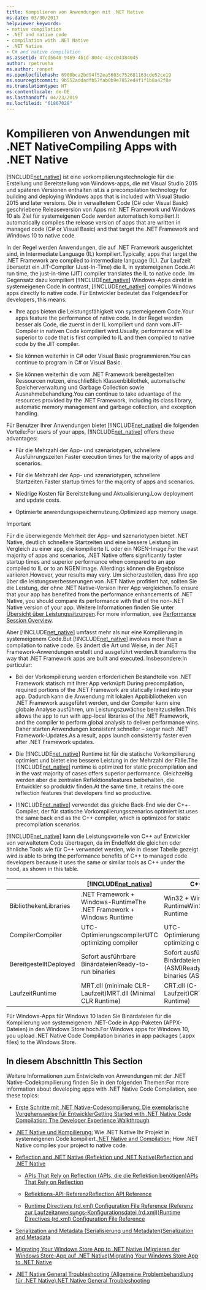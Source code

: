 ```yaml
---
title: Kompilieren von Anwendungen mit .NET Native
ms.date: 03/30/2017
helpviewer_keywords:
- native compilation
- .NET and native code
- compilation with .NET Native
- .NET Native
- C# and native compilation
ms.assetid: 47cd5648-9469-4b1d-804c-43cc04384045
author: rpetrusha
ms.author: ronpet
ms.openlocfilehash: 6900bca2bd94f52ea5603c752681163cde52ce19
ms.sourcegitcommit: 9b552addadfb57fab0b9e7852ed4f1f1b8a42f8e
ms.translationtype: HT
ms.contentlocale: de-DE
ms.lasthandoff: 04/23/2019
ms.locfileid: "61867028"
---
```

# <a name="compiling-apps-with-net-native"></a><span data-ttu-id="d0658-102">Kompilieren von Anwendungen mit .NET Native</span><span class="sxs-lookup"><span data-stu-id="d0658-102">Compiling Apps with .NET Native</span></span>
[!INCLUDE[net_native](../../../includes/net-native-md.md)] <span data-ttu-id="d0658-103">ist eine vorkompilierungstechnologie für die Erstellung und Bereitstellung von Windows-apps, die mit Visual Studio 2015 und späteren Versionen enthalten ist.</span><span class="sxs-lookup"><span data-stu-id="d0658-103">is a precompilation technology for building and deploying Windows apps that is included with Visual Studio 2015 and later versions.</span></span> <span data-ttu-id="d0658-104">Die in verwaltetem Code (C# oder Visual Basic) geschriebene Releaseversion von Apps mit .NET Framework und Windows 10 als Ziel für systemeigenen Code werden automatisch kompiliert.</span><span class="sxs-lookup"><span data-stu-id="d0658-104">It automatically compiles the release version of apps that are written in managed code (C# or Visual Basic) and that target the .NET Framework and Windows 10 to native code.</span></span>  
  
 <span data-ttu-id="d0658-105">In der Regel werden Anwendungen, die auf .NET Framework ausgerichtet sind, in Intermediate Language (IL) kompiliert.</span><span class="sxs-lookup"><span data-stu-id="d0658-105">Typically, apps that target the .NET Framework are compiled to intermediate language (IL).</span></span> <span data-ttu-id="d0658-106">Zur Laufzeit übersetzt ein JIT-Compiler (Just-In-Time) die IL in systemeigenen Code.</span><span class="sxs-lookup"><span data-stu-id="d0658-106">At run time, the just-in-time (JIT) compiler translates the IL to native code.</span></span> <span data-ttu-id="d0658-107">Im Gegensatz dazu kompiliert [!INCLUDE[net_native](../../../includes/net-native-md.md)] Windows-Apps direkt in systemeigenen Code.</span><span class="sxs-lookup"><span data-stu-id="d0658-107">In contrast, [!INCLUDE[net_native](../../../includes/net-native-md.md)] compiles Windows apps directly to native code.</span></span> <span data-ttu-id="d0658-108">Für Entwickler bedeutet das Folgendes:</span><span class="sxs-lookup"><span data-stu-id="d0658-108">For developers, this means:</span></span>  
  
- <span data-ttu-id="d0658-109">Ihre apps bieten die Leistungsfähigkeit von systemeigenem Code.</span><span class="sxs-lookup"><span data-stu-id="d0658-109">Your apps feature the performance of native code.</span></span> <span data-ttu-id="d0658-110">In der Regel werden besser als Code, die zuerst in der IL kompiliert und dann vom JIT-Compiler in nativen Code kompiliert wird.</span><span class="sxs-lookup"><span data-stu-id="d0658-110">Usually, performance will be superior to code that is first compiled to IL and then compiled to native code by the JIT compiler.</span></span> 
  
- <span data-ttu-id="d0658-111">Sie können weiterhin in C# oder Visual Basic programmieren.</span><span class="sxs-lookup"><span data-stu-id="d0658-111">You can continue to program in C# or Visual Basic.</span></span>  
  
- <span data-ttu-id="d0658-112">Sie können weiterhin die vom .NET Framework bereitgestellten Ressourcen nutzen, einschließlich Klassenbibliothek, automatische Speicherverwaltung und Garbage Collection sowie Ausnahmebehandlung.</span><span class="sxs-lookup"><span data-stu-id="d0658-112">You can continue to take advantage of the resources provided by the .NET Framework, including its class library, automatic memory management and garbage collection, and exception handling.</span></span>  
  
 <span data-ttu-id="d0658-113">Für Benutzer Ihrer Anwendungen bietet [!INCLUDE[net_native](../../../includes/net-native-md.md)] die folgenden Vorteile:</span><span class="sxs-lookup"><span data-stu-id="d0658-113">For users of your apps, [!INCLUDE[net_native](../../../includes/net-native-md.md)] offers these advantages:</span></span>  
  
- <span data-ttu-id="d0658-114">Für die Mehrzahl der App- und szenariotypen, schnellere Ausführungszeiten.</span><span class="sxs-lookup"><span data-stu-id="d0658-114">Faster execution times for the majority of apps and scenarios.</span></span>
  
- <span data-ttu-id="d0658-115">Für die Mehrzahl der App- und szenariotypen, schnellere Startzeiten.</span><span class="sxs-lookup"><span data-stu-id="d0658-115">Faster startup times for the majority of apps and scenarios.</span></span> 
  
- <span data-ttu-id="d0658-116">Niedrige Kosten für Bereitstellung und Aktualisierung.</span><span class="sxs-lookup"><span data-stu-id="d0658-116">Low deployment and update costs.</span></span>  
  
- <span data-ttu-id="d0658-117">Optimierte anwendungsspeichernutzung.</span><span class="sxs-lookup"><span data-stu-id="d0658-117">Optimized app memory usage.</span></span>  

> [!IMPORTANT]
> <span data-ttu-id="d0658-118">Für die überwiegende Mehrheit der App- und szenariotypen bietet .NET Native, deutlich schnellere Startzeiten und eine bessere Leistung im Vergleich zu einer app, die kompilierte IL oder ein NGEN-Image.</span><span class="sxs-lookup"><span data-stu-id="d0658-118">For the vast majority of apps and scenarios, .NET Native offers significantly faster startup times and superior performance when compared to an app compiled to IL or to an NGEN image.</span></span> <span data-ttu-id="d0658-119">Allerdings können die Ergebnisse variieren.</span><span class="sxs-lookup"><span data-stu-id="d0658-119">However, your results may vary.</span></span> <span data-ttu-id="d0658-120">Um sicherzustellen, dass Ihre app über die leistungsverbesserungen von .NET Native profitiert hat, sollten Sie die Leistung, der ohne .NET Native-Version Ihrer App vergleichen.</span><span class="sxs-lookup"><span data-stu-id="d0658-120">To ensure that your app has benefited from the performance enhancements of .NET Native, you should compare its performance with that of the non-.NET Native version of your app.</span></span> <span data-ttu-id="d0658-121">Weitere Informationen finden Sie unter [Übersicht über Leistungssitzungen](https://docs.microsoft.com/visualstudio/profiling/performance-session-overview).</span><span class="sxs-lookup"><span data-stu-id="d0658-121">For more information, see [Performance Session Overview](https://docs.microsoft.com/visualstudio/profiling/performance-session-overview).</span></span>
 
<span data-ttu-id="d0658-122">Aber [!INCLUDE[net_native](../../../includes/net-native-md.md)] umfasst mehr als nur eine Kompilierung in systemeigenem Code.</span><span class="sxs-lookup"><span data-stu-id="d0658-122">But [!INCLUDE[net_native](../../../includes/net-native-md.md)] involves more than a compilation to native code.</span></span> <span data-ttu-id="d0658-123">Es ändert die Art und Weise, in der .NET Framework-Anwendungen erstellt und ausgeführt werden.</span><span class="sxs-lookup"><span data-stu-id="d0658-123">It transforms the way that .NET Framework apps are built and executed.</span></span> <span data-ttu-id="d0658-124">Insbesondere:</span><span class="sxs-lookup"><span data-stu-id="d0658-124">In particular:</span></span>  
  
- <span data-ttu-id="d0658-125">Bei der Vorkompilierung werden erforderlichen Bestandteile von .NET Framework statisch mit Ihrer App verknüpft.</span><span class="sxs-lookup"><span data-stu-id="d0658-125">During precompilation, required portions of the .NET Framework are statically linked into your app.</span></span> <span data-ttu-id="d0658-126">Dadurch kann die Anwendung mit lokalen Appbibliotheken von .NET Framework ausgeführt werden, und der Compiler kann eine globale Analyse ausführen, um Leistungszuwächse bereitzustellen.</span><span class="sxs-lookup"><span data-stu-id="d0658-126">This allows the app to run with app-local libraries of the .NET Framework, and the compiler to perform global analysis to deliver performance wins.</span></span> <span data-ttu-id="d0658-127">Daher starten Anwendungen konsistent schneller – sogar nach .NET Framework-Updates.</span><span class="sxs-lookup"><span data-stu-id="d0658-127">As a result, apps launch consistently faster even after .NET Framework updates.</span></span>  
  
- <span data-ttu-id="d0658-128">Die [!INCLUDE[net_native](../../../includes/net-native-md.md)] Runtime ist für die statische Vorkompilierung optimiert und bietet eine bessere Leistung in der Mehrzahl der Fälle.</span><span class="sxs-lookup"><span data-stu-id="d0658-128">The [!INCLUDE[net_native](../../../includes/net-native-md.md)] runtime is optimized for static precompilation and in the vast majority of cases offers superior performance.</span></span> <span data-ttu-id="d0658-129">Gleichzeitig werden aber die zentralen Reflektionsfeatures beibehalten, die Entwickler so produktiv finden.</span><span class="sxs-lookup"><span data-stu-id="d0658-129">At the same time, it retains the core reflection features that developers find so productive.</span></span>  
  
- [!INCLUDE[net_native](../../../includes/net-native-md.md)] <span data-ttu-id="d0658-130">verwendet das gleiche Back-End wie der C++-Compiler, der für statische Vorkompilierungsszenarios optimiert ist.</span><span class="sxs-lookup"><span data-stu-id="d0658-130">uses the same back end as the C++ compiler, which is optimized for static precompilation scenarios.</span></span>  
  
 [!INCLUDE[net_native](../../../includes/net-native-md.md)] <span data-ttu-id="d0658-131">kann die Leistungsvorteile von C++ auf Entwickler von verwaltetem Code übertragen, da im Endeffekt die gleichen oder ähnliche Tools wie für C++ verwendet werden, wie in dieser Tabelle gezeigt wird.</span><span class="sxs-lookup"><span data-stu-id="d0658-131">is able to bring the performance benefits of C++ to managed code developers because it uses the same or similar tools as C++ under the hood, as shown in this table.</span></span>  
  
||[!INCLUDE[net_native](../../../includes/net-native-md.md)]|<span data-ttu-id="d0658-132">C++</span><span class="sxs-lookup"><span data-stu-id="d0658-132">C++</span></span>|  
|-|----------------------------------------------------------------|-----------|  
|<span data-ttu-id="d0658-133">Bibliotheken</span><span class="sxs-lookup"><span data-stu-id="d0658-133">Libraries</span></span>|<span data-ttu-id="d0658-134">.NET Framework + Windows-Runtime</span><span class="sxs-lookup"><span data-stu-id="d0658-134">The .NET Framework + Windows Runtime</span></span>|<span data-ttu-id="d0658-135">Win32 + Windows-Runtime</span><span class="sxs-lookup"><span data-stu-id="d0658-135">Win32 + Windows Runtime</span></span>|  
|<span data-ttu-id="d0658-136">Compiler</span><span class="sxs-lookup"><span data-stu-id="d0658-136">Compiler</span></span>|<span data-ttu-id="d0658-137">UTC-Optimierungscompiler</span><span class="sxs-lookup"><span data-stu-id="d0658-137">UTC optimizing compiler</span></span>|<span data-ttu-id="d0658-138">UTC-Optimierungscompiler</span><span class="sxs-lookup"><span data-stu-id="d0658-138">UTC optimizing compiler</span></span>|  
|<span data-ttu-id="d0658-139">Bereitgestellt</span><span class="sxs-lookup"><span data-stu-id="d0658-139">Deployed</span></span>|<span data-ttu-id="d0658-140">Sofort ausführbare Binärdateien</span><span class="sxs-lookup"><span data-stu-id="d0658-140">Ready-to-run binaries</span></span>|<span data-ttu-id="d0658-141">Sofort ausführbare Binärdateien (ASM)</span><span class="sxs-lookup"><span data-stu-id="d0658-141">Ready-to-run binaries (ASM)</span></span>|  
|<span data-ttu-id="d0658-142">Laufzeit</span><span class="sxs-lookup"><span data-stu-id="d0658-142">Runtime</span></span>|<span data-ttu-id="d0658-143">MRT.dll (minimale CLR-Laufzeit)</span><span class="sxs-lookup"><span data-stu-id="d0658-143">MRT.dll (Minimal CLR Runtime)</span></span>|<span data-ttu-id="d0658-144">CRT.dll (C-Laufzeit)</span><span class="sxs-lookup"><span data-stu-id="d0658-144">CRT.dll (C Runtime)</span></span>|  
  
 <span data-ttu-id="d0658-145">Für Windows-Apps für Windows 10 laden Sie Binärdateien für die Kompilierung von systemeigenem .NET-Code in App-Paketen (APPX-Dateien) in den Windows Store hoch.</span><span class="sxs-lookup"><span data-stu-id="d0658-145">For Windows apps for Windows 10, you upload .NET Native Code Compilation binaries in app packages (.appx files) to the Windows Store.</span></span>  
  
## <a name="in-this-section"></a><span data-ttu-id="d0658-146">In diesem Abschnitt</span><span class="sxs-lookup"><span data-stu-id="d0658-146">In This Section</span></span>  
 <span data-ttu-id="d0658-147">Weitere Informationen zum Entwickeln von Anwendungen mit der .NET Native-Codekompilierung finden Sie in den folgenden Themen:</span><span class="sxs-lookup"><span data-stu-id="d0658-147">For more information about developing apps with .NET Native Code Compilation, see these topics:</span></span>  
  
- [<span data-ttu-id="d0658-148">Erste Schritte mit .NET Native-Codekompilierung: Die exemplarische Vorgehensweise für Entwickler</span><span class="sxs-lookup"><span data-stu-id="d0658-148">Getting Started with .NET Native Code Compilation: The Developer Experience Walkthrough</span></span>](../../../docs/framework/net-native/getting-started-with-net-native.md)  
  
- <span data-ttu-id="d0658-149">[.NET Native und Kompilierung:](../../../docs/framework/net-native/net-native-and-compilation.md) Wie .NET Native Ihr Projekt in systemeigenen Code kompiliert.</span><span class="sxs-lookup"><span data-stu-id="d0658-149">[.NET Native and Compilation:](../../../docs/framework/net-native/net-native-and-compilation.md) How .NET Native compiles your project to native code.</span></span>  
  
- [<span data-ttu-id="d0658-150">Reflection and .NET Native (Reflektion und .NET Native)</span><span class="sxs-lookup"><span data-stu-id="d0658-150">Reflection and .NET Native</span></span>](../../../docs/framework/net-native/reflection-and-net-native.md)  
  
    - [<span data-ttu-id="d0658-151">APIs That Rely on Reflection (APIs, die die Reflektion benötigen)</span><span class="sxs-lookup"><span data-stu-id="d0658-151">APIs That Rely on Reflection</span></span>](../../../docs/framework/net-native/apis-that-rely-on-reflection.md)  
  
    - [<span data-ttu-id="d0658-152">Reflektions-API-Referenz</span><span class="sxs-lookup"><span data-stu-id="d0658-152">Reflection API Reference</span></span>](../../../docs/framework/net-native/net-native-reflection-api-reference.md)  
  
    - [<span data-ttu-id="d0658-153">Runtime Directives (rd.xml) Configuration File Reference (Referenz zur Laufzeitanweisungs-Konfigurationsdatei (rd.xml))</span><span class="sxs-lookup"><span data-stu-id="d0658-153">Runtime Directives (rd.xml) Configuration File Reference</span></span>](../../../docs/framework/net-native/runtime-directives-rd-xml-configuration-file-reference.md)  
  
- [<span data-ttu-id="d0658-154">Serialization and Metadata (Serialisierung und Metadaten)</span><span class="sxs-lookup"><span data-stu-id="d0658-154">Serialization and Metadata</span></span>](../../../docs/framework/net-native/serialization-and-metadata.md)  
  
- [<span data-ttu-id="d0658-155">Migrating Your Windows Store App to .NET Native (Migrieren der Windows Store-App auf .NET Native)</span><span class="sxs-lookup"><span data-stu-id="d0658-155">Migrating Your Windows Store App to .NET Native</span></span>](../../../docs/framework/net-native/migrating-your-windows-store-app-to-net-native.md)  
  
- [<span data-ttu-id="d0658-156">.NET Native General Troubleshooting (Allgemeine Problembehandlung für .NET Native)</span><span class="sxs-lookup"><span data-stu-id="d0658-156">.NET Native General Troubleshooting</span></span>](../../../docs/framework/net-native/net-native-general-troubleshooting.md)
